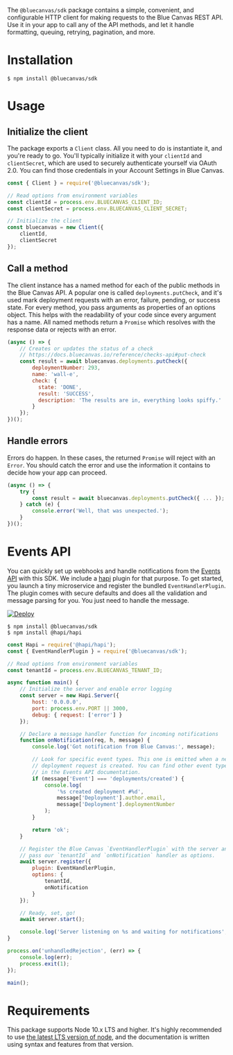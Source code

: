 The `@bluecanvas/sdk` package contains a simple, convenient, and configurable
HTTP client for making requests to the Blue Canvas REST API. Use it in your app
to call any of the API methods, and let it handle formatting, queuing, retrying,
pagination, and more.

# Installation

```shell
$ npm install @bluecanvas/sdk
```

# Usage

## Initialize the client

The package exports a `Client` class. All you need to do is instantiate it,
and you're ready to go. You'll typically initialize it with your `clientId`
and `clientSecret`, which are used to securely authenticate yourself via
OAuth 2.0. You can find those credentials in your Account Settings
in Blue Canvas.

```javascript
const { Client } = require('@bluecanvas/sdk');

// Read options from environment variables
const clientId = process.env.BLUECANVAS_CLIENT_ID;
const clientSecret = process.env.BLUECANVAS_CLIENT_SECRET;

// Initialize the client
const bluecanvas = new Client({
    clientId,
    clientSecret
});
```

## Call a method

The client instance has a named method for each of the public methods in the
Blue Canvas API. A popular one is called `deployments.putCheck`, and it's used
mark deployment requests with an error, failure, pending, or success state. For
every method, you pass arguments as properties of an options object. This helps
with the readability of your code since every argument has a name. All named
methods return a `Promise` which resolves with the response data or rejects with
an error.

```javascript
(async () => {
    // Creates or updates the status of a check
    // https://docs.bluecanvas.io/reference/checks-api#put-check
    const result = await bluecanvas.deployments.putCheck({
        deploymentNumber: 293,
        name: 'wall-e',
        check: {
          state: 'DONE',
          result: 'SUCCESS',
          description: 'The results are in, everything looks spiffy.'
        }
    });
})();
```

## Handle errors

Errors do happen. In these cases, the returned `Promise` will reject with an
`Error`. You should catch the error and use the information it contains to
decide how your app can proceed.

```javascript
(async () => {
    try {
        const result = await bluecanvas.deployments.putCheck({ ... });
    } catch (e) {
        console.error('Well, that was unexpected.');
    }
})();
```

# Events API

You can quickly set up webhooks and handle notifications from the [Events API](https://docs.bluecanvas.io/reference/events-api) with this SDK. We include a [hapi](https://hapi.dev) plugin for that purpose. To get started, you launch a tiny microservice and register the bundled `EventHandlerPlugin`. The plugin comes with secure defaults and does all the validation and message parsing for you. You just need to handle the message.

[![Deploy](https://www.herokucdn.com/deploy/button.png)](https://heroku.com/deploy?template=https://github.com/bluecanvas/example-node-eventhandler)

```shell
$ npm install @bluecanvas/sdk
$ npm install @hapi/hapi
```

```javascript
const Hapi = require('@hapi/hapi');
const { EventHandlerPlugin } = require('@bluecanvas/sdk');

// Read options from environment variables
const tenantId = process.env.BLUECANVAS_TENANT_ID;

async function main() {
    // Initialize the server and enable error logging
    const server = new Hapi.Server({
        host: '0.0.0.0',
        port: process.env.PORT || 3000,
        debug: { request: ['error'] }
    });

    // Declare a message handler function for incoming notifications
    function onNotification(req, h, message) {
        console.log('Got notification from Blue Canvas:', message);

        // Look for specific event types. This one is emitted when a new
        // deployment request is created. You can find other event types
        // in the Events API documentation.
        if (message['Event'] === 'deployments/created') {
            console.log(
                '%s created deployment #%d',
                message['Deployment'].author.email,
                message['Deployment'].deploymentNumber
            );
        }

        return 'ok';
    }

    // Register the Blue Canvas `EventHandlerPlugin` with the server and
    // pass our `tenantId` and `onNotification` handler as options.
    await server.register({
        plugin: EventHandlerPlugin,
        options: {
            tenantId,
            onNotification
        }
    });

    // Ready, set, go!
    await server.start();

    console.log('Server listening on %s and waiting for notifications', server.info.uri);
}

process.on('unhandledRejection', (err) => {
    console.log(err);
    process.exit(1);
});

main();
```

# Requirements

This package supports Node 10.x LTS and higher. It's highly recommended to use
[the latest LTS version of node](https://github.com/nodejs/Release#release-schedule),
and the documentation is written using syntax and features from that version.
